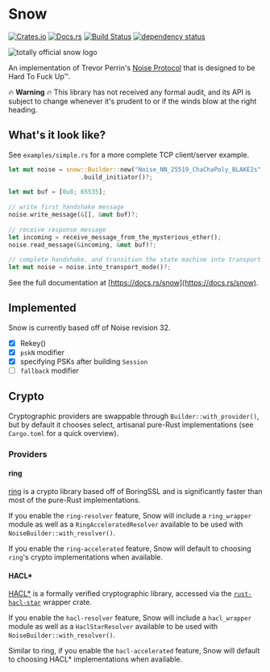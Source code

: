 # Snow

[![Crates.io](https://img.shields.io/crates/v/snow.svg)](https://crates.io/crates/snow)
[![Docs.rs](https://docs.rs/snow/badge.svg)](https://docs.rs/snow)
[![Build Status](https://travis-ci.org/mcginty/snow.svg?branch=master)](https://travis-ci.org/mcginty/snow)
[![dependency status](https://deps.rs/repo/github/mcginty/snow/status.svg)](https://deps.rs/repo/github/mcginty/snow)

![totally official snow logo](https://i.imgur.com/gFgvo49.jpg?1)

An implementation of Trevor Perrin's [Noise Protocol](https://noiseprotocol.org/) that is designed to be
Hard To Fuck Up™.

🔥 **Warning** 🔥 This library has not received any formal audit, and its API is subject to change whenever it's
prudent to or if the winds blow at the right heading.

## What's it look like?
See `examples/simple.rs` for a more complete TCP client/server example.

```rust
let mut noise = snow::Builder::new("Noise_NN_25519_ChaChaPoly_BLAKE2s".parse()?)
                    .build_initiator()?;
 
let mut buf = [0u8; 65535];
 
// write first handshake message
noise.write_message(&[], &mut buf)?;
 
// receive response message
let incoming = receive_message_from_the_mysterious_ether();
noise.read_message(&incoming, &mut buf)?;
 
// complete handshake, and transition the state machine into transport mode
let mut noise = noise.into_transport_mode()?;
```

See the full documentation at [https://docs.rs/snow](https://docs.rs/snow).


## Implemented

Snow is currently based off of Noise revision 32.

- [x] Rekey()
- [x] `pskN` modifier
- [x] specifying PSKs after building `Session`
- [ ] `fallback` modifier

## Crypto
Cryptographic providers are swappable through `Builder::with_provider()`, but by default it chooses select, artisanal
pure-Rust implementations (see `Cargo.toml` for a quick overview).

### Providers

#### ring

[ring](https://github.com/briansmith/ring) is a crypto library based off of BoringSSL and is significantly faster than most of the pure-Rust implementations.

If you enable the `ring-resolver` feature, Snow will include a `ring_wrapper` module as well as a `RingAcceleratedResolver` available to be used with `NoiseBuilder::with_resolver()`.

If you enable the `ring-accelerated` feature, Snow will default to choosing `ring`'s crypto implementations when available.

#### HACL*

[HACL*](https://github.com/mitls/hacl-star) is a formally verified cryptographic library, accessed via the [`rust-hacl-star`](https://github.com/quininer/rust-hacl-star) wrapper crate.

If you enable the `hacl-resolver` feature, Snow will include a `hacl_wrapper` module as well as a `HaclStarResolver` available to be used with `NoiseBuilder::with_resolver()`.

Similar to ring, if you enable the `hacl-accelerated` feature, Snow will default to choosing HACL* implementations when available.
